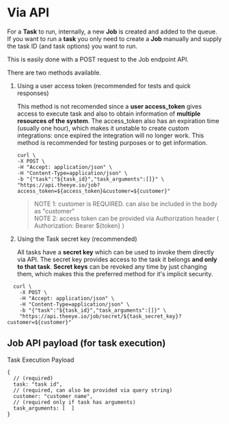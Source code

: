 # Via API

For a **Task** to run, internally, a new **Job** is created and added to the queue. If you want to run a **task** you only need to create a **Job** manually and supply the task ID \(and task options\) you want to run.

This is easily done with a POST request to the Job endpoint API.

There are two methods available.

1. Using a user access token \(recommended for tests and quick responses\)

   This method is not recomended since a **user access\_token** gives access to execute task and also to obtain information of **multiple resources of the system**. The access\_token also has an expiration time \(usually one hour\), which makes it unstable to create custom integrations: once expired the integration will no longer work. This method is recommended for testing purposes or to get information.

   ```text
   curl \
   -X POST \
   -H "Accept: application/json" \
   -H "Content-Type=application/json" \
   -b "{"task":"${task_id}","task_arguments":[]}" \
   "https://api.theeye.io/job?access_token=${access_token}&customer=${customer}"
   ```

   > NOTE 1: customer is REQUIRED. can also be included in the body as "customer"  
   > NOTE 2: access token can be provided vía Authorization header \( Authorization: Bearer ${token} \)

2. Using the Task secret key \(recommended\)

   All tasks have a **secret key** which can be used to invoke them directly via API. The secret key provides access to the task it belongs **and only to that task**. **Secret keys** can be revoked any time by just changing them, which makes this the preferred method for it's implicit security.

```text
  curl \
    -X POST \
    -H "Accept: application/json" \
    -H "Content-Type=application/json" \
    -b "{"task":"${task_id}","task_arguments":[]}" \
    "https://api.theeye.io/job/secret/${task_secret_key}?customer=${customer}"
```

## Job API payload \(for task execution\)

Task Execution Payload

```text
{
  // (required)
  task: "task id",
  // (required, can also be provided via query string)
  customer: "customer name",
  // (required only if task has arguments)
  task_arguments: [  ]
}
```

